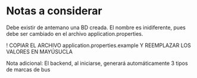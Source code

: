# Notas a considerar
Debe existir de antemano una BD creada. El nombre es inidiferente, pues debe ser cambiado en el archivo application.properties.

! COPIAR EL ARCHIVO application.properties.example Y REEMPLAZAR LOS VALORES EN MAYÚSUCLA

Nota adicional: El backend, al iniciarse, generará automáticamente 3 tipos de marcas de bus